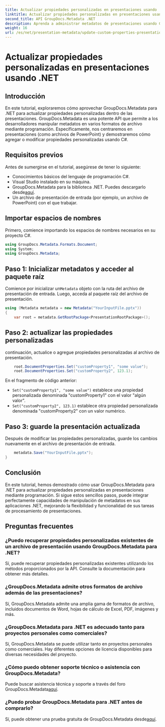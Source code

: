 ```yaml
---
title: Actualizar propiedades personalizadas en presentaciones usando .NET
linktitle: Actualizar propiedades personalizadas en presentaciones usando .NET
second_title: API GroupDocs.Metadata .NET
description: Aprenda a administrar metadatos de presentaciones usando GroupDocs.Metadata para .NET. Actualice propiedades personalizadas de manera eficiente en archivos de PowerPoint.
weight: 16
url: /es/net/presentation-metadata/update-custom-properties-presentations/
---
```


# Actualizar propiedades personalizadas en presentaciones usando .NET

## Introducción
En este tutorial, exploraremos cómo aprovechar GroupDocs.Metadata para .NET para actualizar propiedades personalizadas dentro de las presentaciones. GroupDocs.Metadata es una potente API que permite a los desarrolladores manipular metadatos en varios formatos de archivo mediante programación. Específicamente, nos centraremos en presentaciones (como archivos de PowerPoint) y demostraremos cómo agregar o modificar propiedades personalizadas usando C#.
## Requisitos previos
Antes de sumergirse en el tutorial, asegúrese de tener lo siguiente:
- Conocimientos básicos del lenguaje de programación C#.
- Visual Studio instalado en su máquina.
-  GroupDocs.Metadata para la biblioteca .NET. Puedes descargarlo desde[aquí](https://releases.groupdocs.com/metadata/net/).
- Un archivo de presentación de entrada (por ejemplo, un archivo de PowerPoint) con el que trabajar.

## Importar espacios de nombres
Primero, comience importando los espacios de nombres necesarios en su proyecto C#.
```csharp
using GroupDocs.Metadata.Formats.Document;
using System;
using GroupDocs.Metadata;
```
## Paso 1: Inicializar metadatos y acceder al paquete raíz
 Comience por inicializar un`Metadata` objeto con la ruta del archivo de presentación de entrada. Luego, acceda al paquete raíz del archivo de presentación.
```csharp
using (Metadata metadata = new Metadata("YourInputFile.pptx"))
{
    var root = metadata.GetRootPackage<PresentationRootPackage>();
```
## Paso 2: actualizar las propiedades personalizadas
continuación, actualice o agregue propiedades personalizadas al archivo de presentación.
```csharp
    root.DocumentProperties.Set("customProperty1", "some value");
    root.DocumentProperties.Set("customProperty2", 123.1);
```
En el fragmento de código anterior:
- `Set("customProperty1", "some value")` establece una propiedad personalizada denominada "customProperty1" con el valor "algún valor".
- `Set("customProperty2", 123.1)` establece otra propiedad personalizada denominada "customProperty2" con un valor numérico.
## Paso 3: guarde la presentación actualizada
Después de modificar las propiedades personalizadas, guarde los cambios nuevamente en el archivo de presentación de entrada.
```csharp
    metadata.Save("YourInputFile.pptx");
}
```

## Conclusión
En este tutorial, hemos demostrado cómo usar GroupDocs.Metadata para .NET para actualizar propiedades personalizadas en presentaciones mediante programación. Si sigue estos sencillos pasos, puede integrar perfectamente capacidades de manipulación de metadatos en sus aplicaciones .NET, mejorando la flexibilidad y funcionalidad de sus tareas de procesamiento de presentaciones.

## Preguntas frecuentes
### ¿Puedo recuperar propiedades personalizadas existentes de un archivo de presentación usando GroupDocs.Metadata para .NET?
Sí, puede recuperar propiedades personalizadas existentes utilizando los métodos proporcionados por la API. Consulte la documentación para obtener más detalles.
### ¿GroupDocs.Metadata admite otros formatos de archivo además de las presentaciones?
Sí, GroupDocs.Metadata admite una amplia gama de formatos de archivo, incluidos documentos de Word, hojas de cálculo de Excel, PDF, imágenes y más.
### ¿GroupDocs.Metadata para .NET es adecuado tanto para proyectos personales como comerciales?
Sí, GroupDocs.Metadata se puede utilizar tanto en proyectos personales como comerciales. Hay diferentes opciones de licencia disponibles para diversas necesidades del proyecto.
### ¿Cómo puedo obtener soporte técnico o asistencia con GroupDocs.Metadata?
 Puede buscar asistencia técnica y soporte a través del foro GroupDocs.Metadata[aquí](https://forum.groupdocs.com/c/metadata/14).
### ¿Puedo probar GroupDocs.Metadata para .NET antes de comprarlo?
 Sí, puede obtener una prueba gratuita de GroupDocs.Metadata desde[aquí](https://releases.groupdocs.com/).